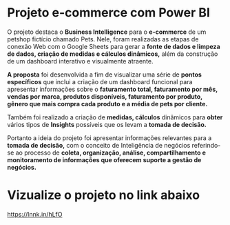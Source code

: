 # Projeto e-commerce com Power BI

O projeto destaca o **Business Intelligence** para o **e-commerce** de um petshop fictício chamado Pets. Nele, foram realizadas as etapas de conexão Web com o Google Sheets para gerar a **fonte de dados e limpeza de dados, criação de medidas e cálculos dinâmicos,** além da construção de um dashboard interativo e visualmente atraente. 

**A proposta** foi desenvolvida a fim de visualizar uma série de **pontos específicos** que inclui a criação de um dashboard funcional para apresentar informações sobre o **faturamento total, faturamento por mês, vendas por marca, produtos disponíveis, faturamento por produto, gênero que mais compra cada produto e a média de pets por cliente.**  

Também foi realizado a criação de **medidas, cálculos** dinâmicos para **obter** vários tipos de **Insights** possíveis que os levam a **tomada de decisão.** 

Portanto a ideia do projeto foi apresentar informações relevantes para a **tomada de decisão,** com o conceito de Inteligência de negócios referindo-se ao processo de **coleta, organização, análise, compartilhamento e monitoramento de informações que oferecem suporte a gestão de negócios.**

# Vizualize o projeto no link abaixo
 https://lnnk.in/hLfO
